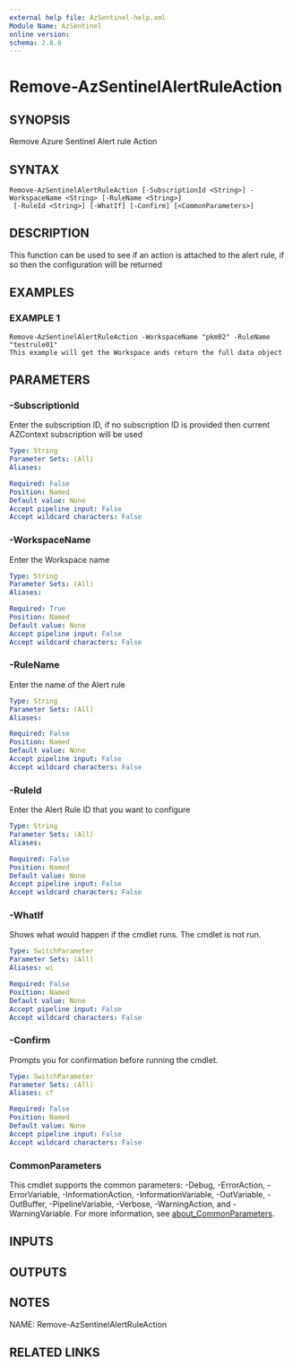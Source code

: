 ```yaml
---
external help file: AzSentinel-help.xml
Module Name: AzSentinel
online version:
schema: 2.0.0
---
```


# Remove-AzSentinelAlertRuleAction

## SYNOPSIS
Remove Azure Sentinel Alert rule Action

## SYNTAX

```
Remove-AzSentinelAlertRuleAction [-SubscriptionId <String>] -WorkspaceName <String> [-RuleName <String>]
 [-RuleId <String>] [-WhatIf] [-Confirm] [<CommonParameters>]
```

## DESCRIPTION
This function can be used to see if an action is attached to the alert rule, if so then the configuration will be returned

## EXAMPLES

### EXAMPLE 1
```
Remove-AzSentinelAlertRuleAction -WorkspaceName "pkm02" -RuleName "testrule01"
This example will get the Workspace ands return the full data object
```

## PARAMETERS

### -SubscriptionId
Enter the subscription ID, if no subscription ID is provided then current AZContext subscription will be used

```yaml
Type: String
Parameter Sets: (All)
Aliases:

Required: False
Position: Named
Default value: None
Accept pipeline input: False
Accept wildcard characters: False
```

### -WorkspaceName
Enter the Workspace name

```yaml
Type: String
Parameter Sets: (All)
Aliases:

Required: True
Position: Named
Default value: None
Accept pipeline input: False
Accept wildcard characters: False
```

### -RuleName
Enter the name of the Alert rule

```yaml
Type: String
Parameter Sets: (All)
Aliases:

Required: False
Position: Named
Default value: None
Accept pipeline input: False
Accept wildcard characters: False
```

### -RuleId
Enter the Alert Rule ID that you want to configure

```yaml
Type: String
Parameter Sets: (All)
Aliases:

Required: False
Position: Named
Default value: None
Accept pipeline input: False
Accept wildcard characters: False
```

### -WhatIf
Shows what would happen if the cmdlet runs.
The cmdlet is not run.

```yaml
Type: SwitchParameter
Parameter Sets: (All)
Aliases: wi

Required: False
Position: Named
Default value: None
Accept pipeline input: False
Accept wildcard characters: False
```

### -Confirm
Prompts you for confirmation before running the cmdlet.

```yaml
Type: SwitchParameter
Parameter Sets: (All)
Aliases: cf

Required: False
Position: Named
Default value: None
Accept pipeline input: False
Accept wildcard characters: False
```

### CommonParameters
This cmdlet supports the common parameters: -Debug, -ErrorAction, -ErrorVariable, -InformationAction, -InformationVariable, -OutVariable, -OutBuffer, -PipelineVariable, -Verbose, -WarningAction, and -WarningVariable. For more information, see [about_CommonParameters](http://go.microsoft.com/fwlink/?LinkID=113216).

## INPUTS

## OUTPUTS

## NOTES
NAME: Remove-AzSentinelAlertRuleAction

## RELATED LINKS
